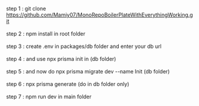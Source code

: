 step 1 : git clone https://github.com/Mamiy07/MonoRepoBoilerPlateWithEverythingWorking.git
<br><br/>
step 2 : npm install in root folder
<br><br/>
step 3 : create .env in packages/db folder and enter your db url
<br><br/>
step 4 : and use npx prisma init in (db folder) 
<br><br/>
step 5 : and now do npx prisma migrate dev --name Init (db folder)
<br><br/>
step 6 : npx prisma generate (do in db folder only)
<br><br/>
step 7 : npm run dev in main folder

